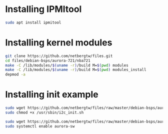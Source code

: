# Installing IPMItool
```bash
sudo apt install ipmitool
```

# Installing kernel modules

```bash
git clone https://github.com/netbergtw/files.git
cd files/debian-bsps/aurora-721/nba721
make -C /lib/modules/$(uname -r)/build M=$(pwd) modules
make -C /lib/modules/$(uname -r)/build M=$(pwd) modules_install
depmod -a
```

# Installing init example
```bash
sudo wget https://github.com/netbergtw/files/raw/master/debian-bsps/aurora-721/i2c_init.sh -O /usr/sbin/i2c_init.sh
sudo chmod +x /usr/sbin/i2c_init.sh

sudo wget https://github.com/netbergtw/files/raw/master/debian-bsps/aurora-221/aurora-sw.service -O /etc/systemd/system/aurora-sw.service
sudo systemctl enable aurora-sw
``` 
